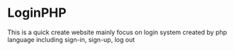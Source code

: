 # LoginPHP
This is a quick create website mainly focus on login system created by php language including sign-in, sign-up, log out

